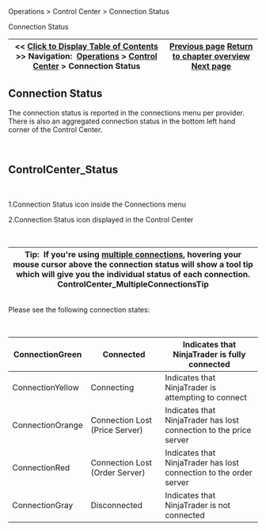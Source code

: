 ﻿


Operations \> Control Center \> Connection Status






















Connection Status







| \<\< [Click to Display Table of Contents](status_bar.md) \>\> **Navigation:**     [Operations](operations-1.md) \> [Control Center](control_center-1.md) \> Connection Status | [Previous page](messages-tab-1.md) [Return to chapter overview](control_center-1.md) [Next page](database-1.md) |
| --- | --- |











## Connection Status


The connection status is reported in the connections menu per provider. There is also an aggregated connection status in the bottom left hand corner of the Control Center.


 


## ControlCenter_Status


 


1\.Connection Status icon inside the Connections menu

2\.Connection Status icon displayed in the Control Center

 




| Tip:  If you're using [multiple connections](multiple_connections-1.md), hovering your mouse cursor above the connection status will show a tool tip which will give you the individual status of each connection. ControlCenter_MultipleConnectionsTip |
| --- |



## 


Please see the following connection states:


 




| ConnectionGreen | Connected | Indicates that NinjaTrader is fully connected |
| --- | --- | --- |
| ConnectionYellow | Connecting | Indicates that NinjaTrader is attempting to connect |
| ConnectionOrange | Connection Lost (Price Server) | Indicates that NinjaTrader has lost connection to the price server |
| ConnectionRed | Connection Lost (Order Server) | Indicates that NinjaTrader has lost connection to the order server |
| ConnectionGray | Disconnected | Indicates that NinjaTrader is not connected |









